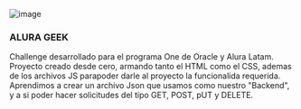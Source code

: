 ![image](https://github.com/Carinalon/AlluraGeek/assets/146588583/135cfc0d-8644-43e3-9212-56c6f63ff13b)
### ALURA GEEK
Challenge desarrollado para el programa One de Oracle y Alura Latam.
Proyecto creado desde cero, armando tanto el HTML como el CSS, ademas de los archivos JS parapoder darle al proyecto la funcionalida requerida.
Aprendimos a crear un archivo Json que usamos como nuestro "Backend", y a si poder hacer solicitudes  del tipo GET, POST,  pUT y DELETE.

